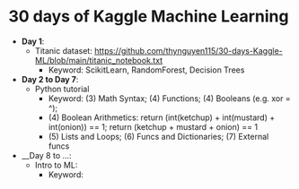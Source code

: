 # 30 days of Kaggle Machine Learning
- __Day 1__: 
  - Titanic dataset: https://github.com/thynguyen115/30-days-Kaggle-ML/blob/main/titanic_notebook.txt
    - Keyword: ScikitLearn, RandomForest, Decision Trees 
- __Day 2 to Day 7__:
  - Python tutorial
     - Keyword: (3) Math Syntax; (4) Functions; (4) Booleans (e.g. xor = ^);
     - (4) Boolean Arithmetics: return (int(ketchup) + int(mustard) + int(onion)) == 1; return (ketchup + mustard + onion) == 1
     - (5) Lists and Loops; (6) Funcs and Dictionaries; (7) External funcs
- __Day 8 to ...:
  - Intro to ML:
    - Keyword:  
